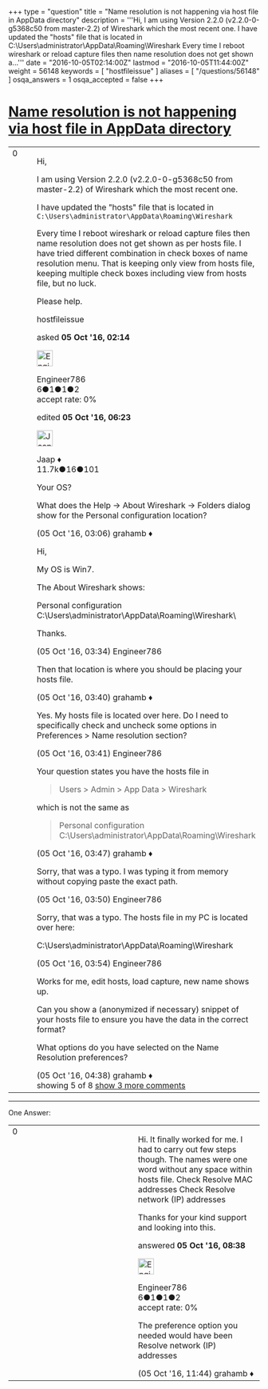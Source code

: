 +++
type = "question"
title = "Name resolution is not happening via host file in AppData directory"
description = '''Hi, I am using Version 2.2.0 (v2.2.0-0-g5368c50 from master-2.2) of Wireshark which the most recent one. I have updated the &quot;hosts&quot; file that is located in C:&#92;Users&#92;administrator&#92;AppData&#92;Roaming&#92;Wireshark Every time I reboot wireshark or reload capture files then name resolution does not get shown a...'''
date = "2016-10-05T02:14:00Z"
lastmod = "2016-10-05T11:44:00Z"
weight = 56148
keywords = [ "hostfileissue" ]
aliases = [ "/questions/56148" ]
osqa_answers = 1
osqa_accepted = false
+++

<div class="headNormal">

# [Name resolution is not happening via host file in AppData directory](/questions/56148/name-resolution-is-not-happening-via-host-file-in-appdata-directory)

</div>

<div id="main-body">

<div id="askform">

<table id="question-table" style="width:100%;"><colgroup><col style="width: 50%" /><col style="width: 50%" /></colgroup><tbody><tr class="odd"><td style="width: 30px; vertical-align: top"><div class="vote-buttons"><span id="post-56148-upvote" class="ajax-command post-vote up" rel="nofollow" title="I like this post (click again to cancel)"> </span><div id="post-56148-score" class="post-score" title="current number of votes">0</div><span id="post-56148-downvote" class="ajax-command post-vote down" rel="nofollow" title="I dont like this post (click again to cancel)"> </span> <span id="favorite-mark" class="ajax-command favorite-mark" rel="nofollow" title="mark/unmark this question as favorite (click again to cancel)"> </span><div id="favorite-count" class="favorite-count"></div></div></td><td><div id="item-right"><div class="question-body"><p>Hi,</p><p>I am using Version 2.2.0 (v2.2.0-0-g5368c50 from master-2.2) of Wireshark which the most recent one.</p><p>I have updated the "hosts" file that is located in <code>C:\Users\administrator\AppData\Roaming\Wireshark</code></p><p>Every time I reboot wireshark or reload capture files then name resolution does not get shown as per hosts file. I have tried different combination in check boxes of name resolution menu. That is keeping only view from hosts file, keeping multiple check boxes including view from hosts file, but no luck.</p><p>Please help.</p></div><div id="question-tags" class="tags-container tags"><span class="post-tag tag-link-hostfileissue" rel="tag" title="see questions tagged &#39;hostfileissue&#39;">hostfileissue</span></div><div id="question-controls" class="post-controls"></div><div class="post-update-info-container"><div class="post-update-info post-update-info-user"><p>asked <strong>05 Oct '16, 02:14</strong></p><img src="https://secure.gravatar.com/avatar/bbad862d3f8e3b14c254bba392f1daa7?s=32&amp;d=identicon&amp;r=g" class="gravatar" width="32" height="32" alt="Engineer786&#39;s gravatar image" /><p><span>Engineer786</span><br />
<span class="score" title="6 reputation points">6</span><span title="1 badges"><span class="badge1">●</span><span class="badgecount">1</span></span><span title="1 badges"><span class="silver">●</span><span class="badgecount">1</span></span><span title="2 badges"><span class="bronze">●</span><span class="badgecount">2</span></span><br />
<span class="accept_rate" title="Rate of the user&#39;s accepted answers">accept rate:</span> <span title="Engineer786 has no accepted answers">0%</span></p></div><div class="post-update-info post-update-info-edited"><p><span> edited <strong>05 Oct '16, 06:23</strong> </span></p><img src="https://secure.gravatar.com/avatar/2337f0406681e5c72ea0e6f1f0d6c0b0?s=32&amp;d=identicon&amp;r=g" class="gravatar" width="32" height="32" alt="Jaap&#39;s gravatar image" /><p><span>Jaap ♦</span><br />
<span class="score" title="11680 reputation points"><span>11.7k</span></span><span title="16 badges"><span class="silver">●</span><span class="badgecount">16</span></span><span title="101 badges"><span class="bronze">●</span><span class="badgecount">101</span></span></p></div></div><div id="comments-container-56148" class="comments-container"><span id="56150"></span><div id="comment-56150" class="comment"><div id="post-56150-score" class="comment-score"></div><div class="comment-text"><p>Your OS?</p><p>What does the Help -&gt; About Wireshark -&gt; Folders dialog show for the Personal configuration location?</p></div><div id="comment-56150-info" class="comment-info"><span class="comment-age">(05 Oct '16, 03:06)</span> <span class="comment-user userinfo">grahamb ♦</span></div></div><span id="56152"></span><div id="comment-56152" class="comment"><div id="post-56152-score" class="comment-score"></div><div class="comment-text"><p>Hi,</p><p>My OS is Win7.</p><p>The About Wireshark shows:</p><p>Personal configuration C:\Users\administrator\AppData\Roaming\Wireshark\</p><p>Thanks.</p></div><div id="comment-56152-info" class="comment-info"><span class="comment-age">(05 Oct '16, 03:34)</span> <span class="comment-user userinfo">Engineer786</span></div></div><span id="56153"></span><div id="comment-56153" class="comment"><div id="post-56153-score" class="comment-score"></div><div class="comment-text"><p>Then that location is where you should be placing your hosts file.</p></div><div id="comment-56153-info" class="comment-info"><span class="comment-age">(05 Oct '16, 03:40)</span> <span class="comment-user userinfo">grahamb ♦</span></div></div><span id="56154"></span><div id="comment-56154" class="comment"><div id="post-56154-score" class="comment-score"></div><div class="comment-text"><p>Yes. My hosts file is located over here. Do I need to specifically check and uncheck some options in Preferences &gt; Name resolution section?</p></div><div id="comment-56154-info" class="comment-info"><span class="comment-age">(05 Oct '16, 03:41)</span> <span class="comment-user userinfo">Engineer786</span></div></div><span id="56155"></span><div id="comment-56155" class="comment"><div id="post-56155-score" class="comment-score"></div><div class="comment-text"><p>Your question states you have the hosts file in</p><blockquote>Users &gt; Admin &gt; App Data &gt; Wireshark</blockquote><p>which is not the same as</p><blockquote>Personal configuration C:\Users\administrator\AppData\Roaming\Wireshark</blockquote></div><div id="comment-56155-info" class="comment-info"><span class="comment-age">(05 Oct '16, 03:47)</span> <span class="comment-user userinfo">grahamb ♦</span></div></div><span id="56156"></span><div id="comment-56156" class="comment not_top_scorer"><div id="post-56156-score" class="comment-score"></div><div class="comment-text"><p>Sorry, that was a typo. I was typing it from memory without copying paste the exact path.</p></div><div id="comment-56156-info" class="comment-info"><span class="comment-age">(05 Oct '16, 03:50)</span> <span class="comment-user userinfo">Engineer786</span></div></div><span id="56157"></span><div id="comment-56157" class="comment not_top_scorer"><div id="post-56157-score" class="comment-score"></div><div class="comment-text"><p>Sorry, that was a typo. The hosts file in my PC is located over here:</p><p>C:\Users\administrator\AppData\Roaming\Wireshark</p></div><div id="comment-56157-info" class="comment-info"><span class="comment-age">(05 Oct '16, 03:54)</span> <span class="comment-user userinfo">Engineer786</span></div></div><span id="56158"></span><div id="comment-56158" class="comment not_top_scorer"><div id="post-56158-score" class="comment-score"></div><div class="comment-text"><p>Works for me, edit hosts, load capture, new name shows up.</p><p>Can you show a (anonymized if necessary) snippet of your hosts file to ensure you have the data in the correct format?</p><p>What options do you have selected on the Name Resolution preferences?</p></div><div id="comment-56158-info" class="comment-info"><span class="comment-age">(05 Oct '16, 04:38)</span> <span class="comment-user userinfo">grahamb ♦</span></div></div></div><div id="comment-tools-56148" class="comment-tools"><span class="comments-showing"> showing 5 of 8 </span> <a href="#" class="show-all-comments-link">show 3 more comments</a></div><div class="clear"></div><div id="comment-56148-form-container" class="comment-form-container"></div><div class="clear"></div></div></td></tr></tbody></table>

------------------------------------------------------------------------

<div class="tabBar">

<span id="sort-top"></span>

<div class="headQuestions">

One Answer:

</div>

</div>

<span id="56166"></span>

<div id="answer-container-56166" class="answer answered-by-owner">

<table style="width:100%;"><colgroup><col style="width: 50%" /><col style="width: 50%" /></colgroup><tbody><tr class="odd"><td style="width: 30px; vertical-align: top"><div class="vote-buttons"><span id="post-56166-upvote" class="ajax-command post-vote up" rel="nofollow" title="I like this post (click again to cancel)"> </span><div id="post-56166-score" class="post-score" title="current number of votes">0</div><span id="post-56166-downvote" class="ajax-command post-vote down" rel="nofollow" title="I dont like this post (click again to cancel)"> </span></div></td><td><div class="item-right"><div class="answer-body"><p>Hi. It finally worked for me. I had to carry out few steps though. The names were one word without any space within hosts file. Check Resolve MAC addresses Check Resolve network (IP) addresses</p><p>Thanks for your kind support and looking into this.</p></div><div class="answer-controls post-controls"></div><div class="post-update-info-container"><div class="post-update-info post-update-info-user"><p>answered <strong>05 Oct '16, 08:38</strong></p><img src="https://secure.gravatar.com/avatar/bbad862d3f8e3b14c254bba392f1daa7?s=32&amp;d=identicon&amp;r=g" class="gravatar" width="32" height="32" alt="Engineer786&#39;s gravatar image" /><p><span>Engineer786</span><br />
<span class="score" title="6 reputation points">6</span><span title="1 badges"><span class="badge1">●</span><span class="badgecount">1</span></span><span title="1 badges"><span class="silver">●</span><span class="badgecount">1</span></span><span title="2 badges"><span class="bronze">●</span><span class="badgecount">2</span></span><br />
<span class="accept_rate" title="Rate of the user&#39;s accepted answers">accept rate:</span> <span title="Engineer786 has no accepted answers">0%</span></p></div></div><div id="comments-container-56166" class="comments-container"><span id="56170"></span><div id="comment-56170" class="comment"><div id="post-56170-score" class="comment-score"></div><div class="comment-text"><p>The preference option you needed would have been Resolve network (IP) addresses</p></div><div id="comment-56170-info" class="comment-info"><span class="comment-age">(05 Oct '16, 11:44)</span> <span class="comment-user userinfo">grahamb ♦</span></div></div></div><div id="comment-tools-56166" class="comment-tools"></div><div class="clear"></div><div id="comment-56166-form-container" class="comment-form-container"></div><div class="clear"></div></div></td></tr></tbody></table>

</div>

<div class="paginator-container-left">

</div>

</div>

</div>

